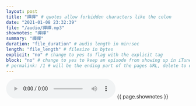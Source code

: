 ```yaml
---
layout: post
title: "禪禪" # quotes allow forbidden characters like the colon
date: "2021-01-08 23:32:39"
file: "/audio/禪禪.mp3"
shownotes: "禪禪"
summary: "禪禪"
duration: "file_duration" # audio length in min:sec
length: "file_length" # filesize in bytes
explicit: "no" # change to yes to flag with the explicit tag
block: "no" # change to yes to keep an episode from showing up in iTunes
# permalink: /1 # will be the ending part of the pages URL, delete to default to the title
---
```


<audio controls>
<source src="{{site.url}}{{site.baseurl}}{{ page.file }}" type="audio/x-mp3">
Your browser does not support the audio element.
</audio>
{{ page.shownotes }}
